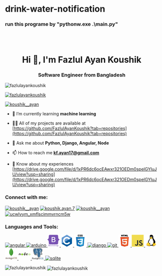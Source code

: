 # drink-water-notification
<h3>run this programe by "pythonw.exe .\main.py"</h3>
<br><br>


<h1 align="center">Hi 👋, I'm Fazlul Ayan Koushik</h1>
<h3 align="center">Software Engineer from Bangladesh</h3>

<p align="left"> <img src="https://komarev.com/ghpvc/?username=fazlulayankoushik&label=Profile%20views&color=0e75b6&style=flat" alt="fazlulayankoushik" /> </p>

<p align="left"> <a href="https://github.com/ryo-ma/github-profile-trophy"><img src="https://github-profile-trophy.vercel.app/?username=fazlulayankoushik" alt="fazlulayankoushik" /></a> </p>

<p align="left"> <a href="https://twitter.com/koushik__ayan" target="blank"><img src="https://img.shields.io/twitter/follow/koushik__ayan?logo=twitter&style=for-the-badge" alt="koushik__ayan" /></a> </p>

- 🌱 I’m currently learning **machine learning**

- 👨‍💻 All of my projects are available at [https://github.com/FazlulAyanKoushik?tab=repositories](https://github.com/FazlulAyanKoushik?tab=repositories)

- 💬 Ask me about **Python, Django, Angular, Node**

- 📫 How to reach me **kf.ayan17@gmail.com**

- 📄 Know about my experiences [https://drive.google.com/file/d/1xPR6dc6ocEAwxr321OEDm0spelGYluJU/view?usp=sharing](https://drive.google.com/file/d/1xPR6dc6ocEAwxr321OEDm0spelGYluJU/view?usp=sharing)

<h3 align="left">Connect with me:</h3>
<p align="left">
<a href="https://twitter.com/koushik__ayan" target="blank"><img align="center" src="https://raw.githubusercontent.com/rahuldkjain/github-profile-readme-generator/master/src/images/icons/Social/twitter.svg" alt="koushik__ayan" height="30" width="40" /></a>
<a href="https://fb.com/koushik.ayan.7" target="blank"><img align="center" src="https://raw.githubusercontent.com/rahuldkjain/github-profile-readme-generator/master/src/images/icons/Social/facebook.svg" alt="koushik.ayan.7" height="30" width="40" /></a>
<a href="https://instagram.com/koushik__ayan" target="blank"><img align="center" src="https://raw.githubusercontent.com/rahuldkjain/github-profile-readme-generator/master/src/images/icons/Social/instagram.svg" alt="koushik__ayan" height="30" width="40" /></a>
<a href="https://www.youtube.com/channel/UCWLvyM_XmflsCIMmvrNcm5w/videos" target="blank"><img align="center" src="https://raw.githubusercontent.com/rahuldkjain/github-profile-readme-generator/master/src/images/icons/Social/youtube.svg" alt="ucwlvym_xmflscimmvrncm5w" height="30" width="40" /></a>
</p>

<h3 align="left">Languages and Tools:</h3>
<a href="https://angular.io" target="_blank" rel="noreferrer"> <img src="https://angular.io/assets/images/logos/angular/angular.svg" alt="angular" width="40" height="40"/> </a> <a href="https://www.arduino.cc/" target="_blank" rel="noreferrer"> <img src="https://cdn.worldvectorlogo.com/logos/arduino-1.svg" alt="arduino" width="40" height="40"/> </a> <a href="https://getbootstrap.com" target="_blank" rel="noreferrer"> <img src="https://raw.githubusercontent.com/devicons/devicon/master/icons/bootstrap/bootstrap-plain-wordmark.svg" alt="bootstrap" width="40" height="40"/> </a> <a href="https://www.cprogramming.com/" target="_blank" rel="noreferrer"> <img src="https://raw.githubusercontent.com/devicons/devicon/master/icons/c/c-original.svg" alt="c" width="40" height="40"/> </a> <a href="https://www.w3schools.com/css/" target="_blank" rel="noreferrer"> <img src="https://raw.githubusercontent.com/devicons/devicon/master/icons/css3/css3-original-wordmark.svg" alt="css3" width="40" height="40"/> </a> <a href="https://www.djangoproject.com/" target="_blank" rel="noreferrer"> <img src="https://cdn.worldvectorlogo.com/logos/django.svg" alt="django" width="40" height="40"/> </a> <a href="https://git-scm.com/" target="_blank" rel="noreferrer"> <img src="https://www.vectorlogo.zone/logos/git-scm/git-scm-icon.svg" alt="git" width="40" height="40"/> </a> <a href="https://www.w3.org/html/" target="_blank" rel="noreferrer"> <img src="https://raw.githubusercontent.com/devicons/devicon/master/icons/html5/html5-original-wordmark.svg" alt="html5" width="40" height="40"/> </a> <a href="https://developer.mozilla.org/en-US/docs/Web/JavaScript" target="_blank" rel="noreferrer"> <img src="https://raw.githubusercontent.com/devicons/devicon/master/icons/javascript/javascript-original.svg" alt="javascript" width="40" height="40"/> </a> <a href="https://www.linux.org/" target="_blank" rel="noreferrer"> <img src="https://raw.githubusercontent.com/devicons/devicon/master/icons/linux/linux-original.svg" alt="linux" width="40" height="40"/> </a> <a href="https://www.mongodb.com/" target="_blank" rel="noreferrer"> <img src="https://raw.githubusercontent.com/devicons/devicon/master/icons/mongodb/mongodb-original-wordmark.svg" alt="mongodb" width="40" height="40"/> </a> <a href="https://nodejs.org" target="_blank" rel="noreferrer"> <img src="https://raw.githubusercontent.com/devicons/devicon/master/icons/nodejs/nodejs-original-wordmark.svg" alt="nodejs" width="40" height="40"/> </a> <a href="https://www.postgresql.org" target="_blank" rel="noreferrer"> <img src="https://raw.githubusercontent.com/devicons/devicon/master/icons/postgresql/postgresql-original-wordmark.svg" alt="postgresql" width="40" height="40"/> </a>  <a href="https://www.sqlite.org/" target="_blank" rel="noreferrer"> <img src="https://www.vectorlogo.zone/logos/sqlite/sqlite-icon.svg" alt="sqlite" width="40" height="40"/> </a> <p align="left"> <a href="https://www.python.org" target="_blank" rel="noreferrer"> <imgsrc="https://raw.githubusercontent.com/devicons/devicon/master/icons/python/python-original.svg" alt="python" width="40" height="40"/> </a></p>

<p><img align="left" src="https://github-readme-stats.vercel.app/api/top-langs?username=fazlulayankoushik&show_icons=true&locale=en&layout=compact" alt="fazlulayankoushik" /></p>

<p>&nbsp;<img align="center" src="https://github-readme-stats.vercel.app/api?username=fazlulayankoushik&show_icons=true&locale=en" alt="fazlulayankoushik" /></p>

